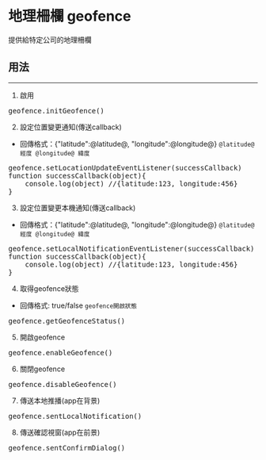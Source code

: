 # 地理柵欄 geofence #
提供給特定公司的地理柵欄

## 用法
***
1. 啟用
<pre>geofence.initGeofence()</pre>
2. 設定位置變更通知(傳送callback)
+ 回傳格式：{"latitude":@latitude@, "longitude":@longitude@}
`@latitude@ 經度 @longitude@ 緯度`
<pre>geofence.setLocationUpdateEventListener(successCallback)
function successCallback(object){
    console.log(object) //{latitude:123, longitude:456}
}</pre>
3. 設定位置變更本機通知(傳送callback)
+ 回傳格式：{"latitude":@latitude@, "longitude":@longitude@}
`@latitude@ 經度 @longitude@ 緯度`
<pre>geofence.setLocalNotificationEventListener(successCallback)
function successCallback(object){
    console.log(object) //{latitude:123, longitude:456}
}
</pre>
4. 取得geofence狀態
+ 回傳格式: true/false 
`geofence開啟狀態`
<pre>geofence.getGeofenceStatus()</pre>
5. 開啟geofence
<pre>geofence.enableGeofence()</pre>
6. 關閉geofence
<pre>geofence.disableGeofence()</pre>
7. 傳送本地推播(app在背景)
<pre>geofence.sentLocalNotification()</pre>
8. 傳送確認視窗(app在前景)
<pre>geofence.sentConfirmDialog()</pre>
